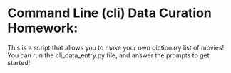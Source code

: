 # Command Line (cli) Data Curation Homework:

This is a script that allows you to make your own dictionary list of movies! You can run the cli_data_entry.py file, and answer the prompts to get started!